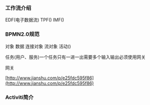 ### 工作流介绍

EDF\(电子数据流\) TPF\(\) IMF\(\)

### BPMN2.0规范

对象 数据 连接对象 流对象 活动\(\)

任务\(用户、服务\)一个任务只有一进一出需要多个输入输出必须使用网关

网关

[http://www.jianshu.com/p/e25fdc595f86](http://www.jianshu.com/p/e25fdc595f86)

### Activiti简介



